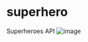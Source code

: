 # superhero
Superheroes API
![image](https://user-images.githubusercontent.com/58915771/217642536-b919dfd0-396d-4dcc-ac13-e0e2220b7b0b.png)
